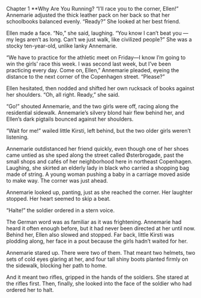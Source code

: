 Chapter 1 
**Why Are You Running?
“I’ll race you to the corner, Ellen!” Annemarie adjusted the thick leather pack on her back so that her schoolbooks balanced evenly. “Ready?” She looked at her best friend.

Ellen made a face. “No,” she said, laughing. “You know I can’t beat you —my legs aren’t as long. Can’t we just walk, like civilized people?” She was a stocky ten-year-old, unlike lanky Annemarie.

“We have to practice for the athletic meet on Friday—I know I’m going to win the girls’ race this week. I was second last week, but I’ve been practicing every day. Come on, Ellen,” Annemarie pleaded, eyeing the distance to the next corner of the Copenhagen street. “Please?”

Ellen hesitated, then nodded and shifted her own rucksack of books against her shoulders. “Oh, all right. Ready,” she said.

“Go!” shouted Annemarie, and the two girls were off, racing along the residential sidewalk. Annemarie’s silvery blond hair flew behind her, and Ellen’s dark pigtails bounced against her shoulders.

“Wait for me!” wailed little Kirsti, left behind, but the two older girls weren’t listening.

Annemarie outdistanced her friend quickly, even though one of her shoes came untied as she sped along the street called Østerbrogade, past the small shops and cafés of her neighborhood here in northeast Copenhagen. Laughing, she skirted an elderly lady in black who carried a shopping bag made of string. A young woman pushing a baby in a carriage moved aside to make way. The corner was just ahead.

Annemarie looked up, panting, just as she reached the corner. Her laughter stopped. Her heart seemed to skip a beat.

“Halte!” the soldier ordered in a stern voice.

The German word was as familiar as it was frightening. Annemarie had heard it often enough before, but it had never been directed at her until now.
Behind her, Ellen also slowed and stopped. Far back, little Kirsti was plodding along, her face in a pout because the girls hadn’t waited for her.

Annemarie stared up. There were two of them. That meant two helmets, two sets of cold eyes glaring at her, and four tall shiny boots planted firmly on the sidewalk, blocking her path to home.

And it meant two rifles, gripped in the hands of the soldiers. She stared at the rifles first. Then, finally, she looked into the face of the soldier who had ordered her to halt.
